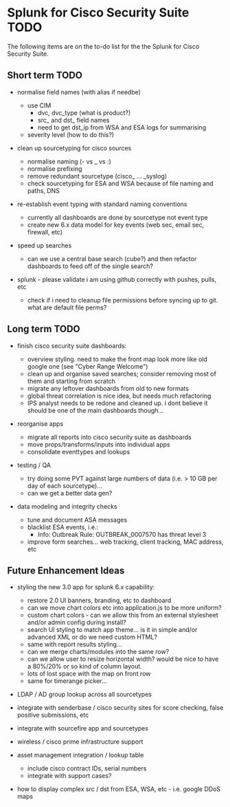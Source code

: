 Splunk for Cisco Security Suite TODO
====================================

The following items are on the to-do list for the the Splunk for Cisco Security Suite.

Short term TODO
--------------

* normalise field names (with alias if needbe)
    * use CIM
        * dvc, dvc_type (what is product?)
        * src_ and dst_ field names
        * need to get dst_ip from WSA and ESA logs for summarising
    * severity level (how to do this?)

* clean up sourcetyping for cisco sources
    * normalise naming (- vs _ vs :)
    * normalise prefixing
    * remove redundant sourcetype (cisco_ ... _syslog)
    * check sourcetyping for ESA and WSA because of file naming and paths, DNS

* re-establish event typing with standard naming conventions
    * currently all dashboards are done by sourcetype not event type
    * create new 6.x data model for key events (web sec, email sec, firewall, etc)
    
* speed up searches
    * can we use a central base search (cube?) and then refactor dashboards to feed off of the single search?
    
* splunk - please validate i am using github correctly with pushes, pulls, etc 
    * check if i need to cleanup file permissions before syncing up to git.  what are default file perms?

Long term TODO
--------------

* finish cisco security suite dashboards:
    * overview styling.  need to make the front map look more like old google one (see "Cyber Range Welcome")
    * clean up and organise saved searches; consider removing most of them and starting from scratch
    * migrate any leftover dashboards from old to new formats
    * global threat correlation is nice idea, but needs much refactoring
    * IPS analyst needs to be redone and cleaned up.  i dont believe it should be one of the main dashboards though...

* reorganise apps
    * migrate all reports into cisco security suite as dashboards
    * move props/transforms/inputs into individual apps
    * consolidate eventtypes and lookups

* testing / QA
    * try doing some PVT against large numbers of data (i.e. > 10 GB per day of each sourcetype)...
    * can we get a better data gen?
    
* data modeling and integrity checks
    * tune and document ASA messages
    * blacklist ESA events, i.e.:
        * Info: Outbreak Rule: OUTBREAK_0007570 has threat level 3
    * improve form searches... web tracking, client tracking, MAC address, etc

Future Enhancement Ideas
--------------

* styling the new 3.0 app for splunk 6.x capability:
    * restore 2.0 UI banners, branding, etc to dashboard
    * can we move chart colors etc into application.js to be more uniform?
    * custom chart colors - can we allow this from an external stylesheet and/or admin config during install?
    * search UI styling to match app theme... is it in simple and/or advanced XML or do we need custom HTML?
    * same with report results styling... 
    * can we merge charts/modules into the same row?
    * can we allow user to resize horizontal width?  would be nice to have a 80%/20% or so kind of column layout.
    * lots of lost space with the map on front row
    * same for timerange picker...

* LDAP / AD group lookup across all sourcetypes

* integrate with senderbase / cisco security sites for score checking, false positive submissions, etc

* integrate with sourcefire app and sourcetypes

* wireless / cisco prime infrastructure support

* asset management integration / lookup table
    * include cisco contract IDs, serial numbers
    * integrate with support cases?

* how to display complex src / dst from ESA, WSA, etc - i.e. google DDoS maps

